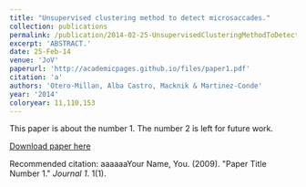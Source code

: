 ```yaml
---
title: "Unsupervised clustering method to detect microsaccades."
collection: publications
permalink: /publication/2014-02-25-UnsupervisedClusteringMethodToDetectMicrosaccades_
excerpt: 'ABSTRACT.'
date: 25-Feb-14
venue: 'JoV'
paperurl: 'http://academicpages.github.io/files/paper1.pdf'
citation: 'a'
authors: 'Otero-Millan, Alba Castro, Macknik & Martinez-Conde'
year: '2014'
coloryear: 11,110,153
---
```

This paper is about the number 1. The number 2 is left for future work.

[Download paper here](http://academicpages.github.io/files/paper1.pdf)

Recommended citation: aaaaaaYour Name, You. (2009). "Paper Title Number 1." <i>Journal 1</i>. 1(1).
